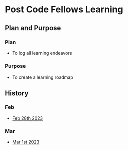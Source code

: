 # Post Code Fellows Learning

## Plan and Purpose
### Plan
- To log all learning endeavors
### Purpose
- To create a learning roadmap

## History
### Feb
- [Feb 28th 2023](/leaning_log/feb_28_23.md)

### Mar
- [Mar 1st 2023](/learning_log/mar_01_23.md)
